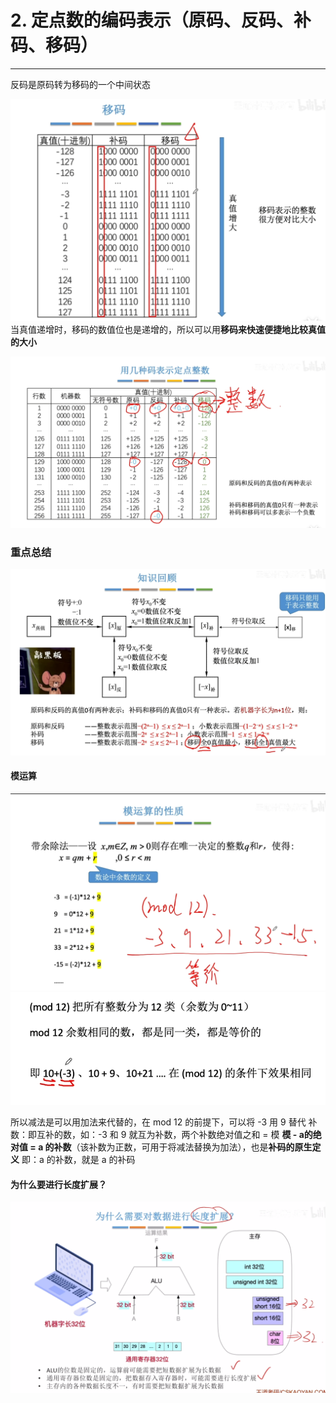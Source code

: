 # 2. 定点数的编码表示（原码、反码、补码、移码）

---

反码是原码转为移码的一个中间状态

![](assets/Pasted%20image%2020250510230235.png)
当真值递增时，移码的数值位也是递增的，所以可以用**移码来快速便捷地比较真值的大小**

![](assets/Pasted%20image%2020250510230412.png)
### 重点总结

![](assets/Pasted%20image%2020250511175400.png)
#### 模运算

![](assets/Pasted%20image%2020250511192534.png)
![](assets/Pasted%20image%2020250511192611.png)

所以减法是可以用加法来代替的，在 mod 12 的前提下，可以将 -3 用 9 替代
补数：即互补的数，如：-3 和 9 就互为补数，两个补数绝对值之和 = 模
**模 - a的绝对值 = a 的补数**（该补数为正数，可用于将减法替换为加法），也是**补码的原生定义**
 即：a 的补数，就是 a 的补码

#### 为什么要进行长度扩展？

![](assets/Pasted%20image%2020250511200951.png)

